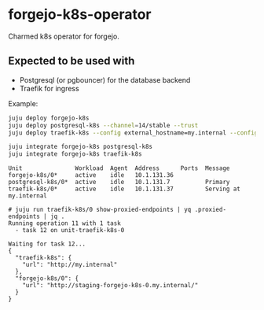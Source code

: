 <!--
Avoid using this README file for information that is maintained or published elsewhere, e.g.:

* metadata.yaml > published on Charmhub
* documentation > published on (or linked to from) Charmhub
* detailed contribution guide > documentation or CONTRIBUTING.md

Use links instead.
-->

# forgejo-k8s-operator

Charmed k8s operator for forgejo.


## Expected to be used with

* Postgresql (or pgbouncer) for the database backend
* Traefik for ingress

Example:

```sh
juju deploy forgejo-k8s
juju deploy postgresql-k8s --channel=14/stable --trust
juju deploy traefik-k8s --config external_hostname=my.internal --config routing_mode=subdomain --trust

juju integrate forgejo-k8s postgresql-k8s
juju integrate forgejo-k8s traefik-k8s
```

```console
Unit               Workload  Agent  Address      Ports  Message
forgejo-k8s/0*     active    idle   10.1.131.36
postgresql-k8s/0*  active    idle   10.1.131.7          Primary
traefik-k8s/0*     active    idle   10.1.131.37         Serving at my.internal
````

```console
# juju run traefik-k8s/0 show-proxied-endpoints | yq .proxied-endpoints | jq .
Running operation 11 with 1 task
  - task 12 on unit-traefik-k8s-0

Waiting for task 12...
{
  "traefik-k8s": {
    "url": "http://my.internal"
  },
  "forgejo-k8s/0": {
    "url": "http://staging-forgejo-k8s-0.my.internal/"
  }
}
```

